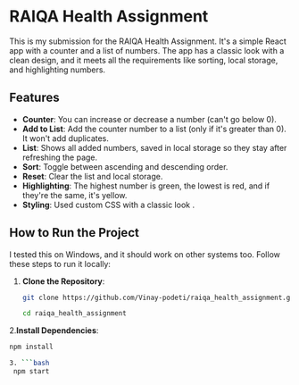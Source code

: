 # RAIQA Health Assignment

This is my submission for the RAIQA Health Assignment. It's a simple React app with a counter and a list of numbers.  The app has a classic look with a clean design, and it meets all the requirements like sorting, local storage, and highlighting numbers.

## Features
- **Counter**: You can increase or decrease a number (can't go below 0).
- **Add to List**: Add the counter number to a list (only if it's greater than 0). It won't add duplicates.
- **List**: Shows all added numbers, saved in local storage so they stay after refreshing the page.
- **Sort**: Toggle between ascending and descending order.
- **Reset**: Clear the list and local storage.
- **Highlighting**: The highest number is green, the lowest is red, and if they're the same, it's yellow.
- **Styling**: Used custom CSS with a classic look .

## How to Run the Project
I tested this on Windows, and it should work on other systems too. Follow these steps to run it locally:

1. **Clone the Repository**:
   ```bash
   git clone https://github.com/Vinay-podeti/raiqa_health_assignment.git

   cd raiqa_health_assignment

2.**Install Dependencies**:
  ```bash
  npm install

3. ```bash
   npm start

   